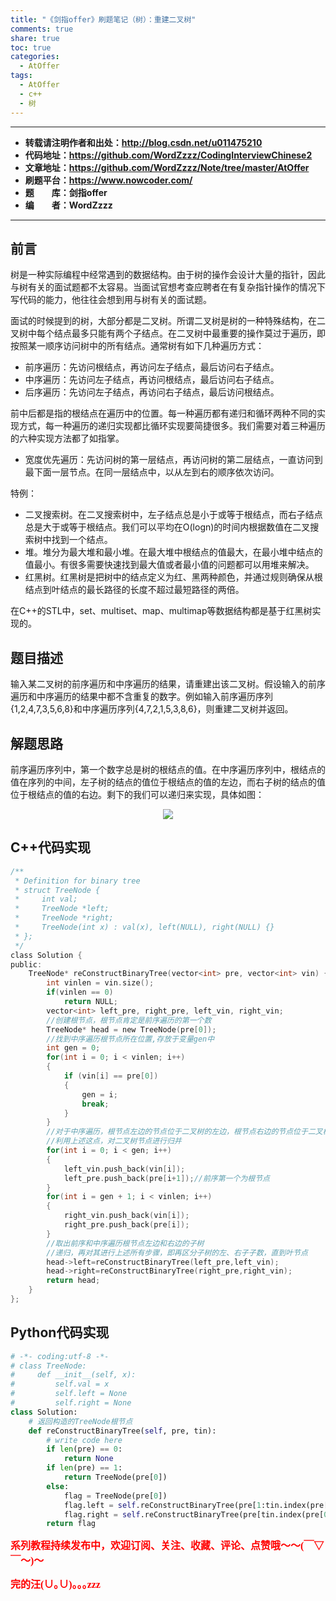 ```yaml
---
title: "《剑指offer》刷题笔记（树）：重建二叉树"
comments: true
share: true
toc: true
categories:
  - AtOffer
tags:
  - AtOffer
  - c++
  - 树
---
```


----------

- **转载请注明作者和出处：http://blog.csdn.net/u011475210**
- **代码地址：https://github.com/WordZzzz/CodingInterviewChinese2**
- **文章地址：https://github.com/WordZzzz/Note/tree/master/AtOffer**
- **刷题平台：https://www.nowcoder.com/**
- **题&emsp;&emsp;库：剑指offer**
- **编&emsp;&emsp;者：WordZzzz**

----------

## 前言

树是一种实际编程中经常遇到的数据结构。由于树的操作会设计大量的指针，因此与树有关的面试题都不太容易。当面试官想考查应聘者在有复杂指针操作的情况下写代码的能力，他往往会想到用与树有关的面试题。

面试的时候提到的树，大部分都是二叉树。所谓二叉树是树的一种特殊结构，在二叉树中每个结点最多只能有两个子结点。在二叉树中最重要的操作莫过于遍历，即按照某一顺序访问树中的所有结点。通常树有如下几种遍历方式：

- 前序遍历：先访问根结点，再访问左子结点，最后访问右子结点。
- 中序遍历：先访问左子结点，再访问根结点，最后访问右子结点。
- 后序遍历：先访问左子结点，再访问右子结点，最后访问根结点。

前中后都是指的根结点在遍历中的位置。每一种遍历都有递归和循环两种不同的实现方式，每一种遍历的递归实现都比循环实现要简捷很多。我们需要对着三种遍历的六种实现方法都了如指掌。

- 宽度优先遍历：先访问树的第一层结点，再访问树的第二层结点，一直访问到最下面一层节点。在同一层结点中，以从左到右的顺序依次访问。

特例：

- 二叉搜索树。在二叉搜索树中，左子结点总是小于或等于根结点，而右子结点总是大于或等于根结点。我们可以平均在O(logn)的时间内根据数值在二叉搜索树中找到一个结点。
- 堆。堆分为最大堆和最小堆。在最大堆中根结点的值最大，在最小堆中结点的值最小。有很多需要快速找到最大值或者最小值的问题都可以用堆来解决。
- 红黑树。红黑树是把树中的结点定义为红、黑两种颜色，并通过规则确保从根结点到叶结点的最长路径的长度不超过最短路径的两倍。

在C++的STL中，set、multiset、map、multimap等数据结构都是基于红黑树实现的。

## 题目描述

输入某二叉树的前序遍历和中序遍历的结果，请重建出该二叉树。假设输入的前序遍历和中序遍历的结果中都不含重复的数字。例如输入前序遍历序列{1,2,4,7,3,5,6,8}和中序遍历序列{4,7,2,1,5,3,8,6}，则重建二叉树并返回。

## 解题思路

前序遍历序列中，第一个数字总是树的根结点的值。在中序遍历序列中，根结点的值在序列的中间，左子树的结点的值位于根结点的值的左边，而右子树的结点的值位于根结点的值的右边。剩下的我们可以递归来实现，具体如图：

<p></p>
<div align=center><img src="http://img.blog.csdn.net/20170927101737391?watermark/2/text/aHR0cDovL2Jsb2cuY3Nkbi5uZXQvdTAxMTQ3NTIxMA==/font/5a6L5L2T/fontsize/400/fill/I0JBQkFCMA==/dissolve/70/gravity/SouthEast"/></div>
<p></p>

## C++代码实现

```c
/**
 * Definition for binary tree
 * struct TreeNode {
 *     int val;
 *     TreeNode *left;
 *     TreeNode *right;
 *     TreeNode(int x) : val(x), left(NULL), right(NULL) {}
 * };
 */
class Solution {
public:
    TreeNode* reConstructBinaryTree(vector<int> pre, vector<int> vin) {
        int vinlen = vin.size();
        if(vinlen == 0)
            return NULL;
        vector<int> left_pre, right_pre, left_vin, right_vin;
        //创建根节点，根节点肯定是前序遍历的第一个数
        TreeNode* head = new TreeNode(pre[0]);
        //找到中序遍历根节点所在位置,存放于变量gen中
        int gen = 0;
        for(int i = 0; i < vinlen; i++)
        {
            if (vin[i] == pre[0])
            {
                gen = i;
                break;
            }
        }
        //对于中序遍历，根节点左边的节点位于二叉树的左边，根节点右边的节点位于二叉树的右边
        //利用上述这点，对二叉树节点进行归并
        for(int i = 0; i < gen; i++)
        {
            left_vin.push_back(vin[i]);
            left_pre.push_back(pre[i+1]);//前序第一个为根节点
        }
        for(int i = gen + 1; i < vinlen; i++)
        {
            right_vin.push_back(vin[i]);
            right_pre.push_back(pre[i]);
        }
        //取出前序和中序遍历根节点左边和右边的子树
        //递归，再对其进行上述所有步骤，即再区分子树的左、右子子数，直到叶节点
        head->left=reConstructBinaryTree(left_pre,left_vin);
        head->right=reConstructBinaryTree(right_pre,right_vin);
        return head;
    }
};
```

## Python代码实现

```python
# -*- coding:utf-8 -*-
# class TreeNode:
#     def __init__(self, x):
#         self.val = x
#         self.left = None
#         self.right = None
class Solution:
    # 返回构造的TreeNode根节点
    def reConstructBinaryTree(self, pre, tin):
        # write code here
        if len(pre) == 0:
            return None
        if len(pre) == 1:
            return TreeNode(pre[0])
        else:
            flag = TreeNode(pre[0])
            flag.left = self.reConstructBinaryTree(pre[1:tin.index(pre[0])+1],tin[:tin.index(pre[0])])
            flag.right = self.reConstructBinaryTree(pre[tin.index(pre[0])+1:],tin[tin.index(pre[0])+1:] )
        return flag
```

**<font color="red" size=3 face="仿宋">系列教程持续发布中，欢迎订阅、关注、收藏、评论、点赞哦～～(￣▽￣～)～</font>**

**<font color="red" size=3 face="仿宋">完的汪(∪｡∪)｡｡｡zzz</font>**